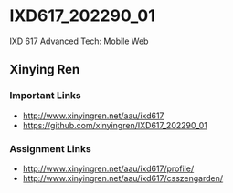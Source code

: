 # IXD617_202290_01
IXD 617 Advanced Tech: Mobile Web

## Xinying Ren

### Important Links
- http://www.xinyingren.net/aau/ixd617
- https://github.com/xinyingren/IXD617_202290_01

### Assignment Links
- http://www.xinyingren.net/aau/ixd617/profile/
- http://www.xinyingren.net/aau/ixd617/csszengarden/
